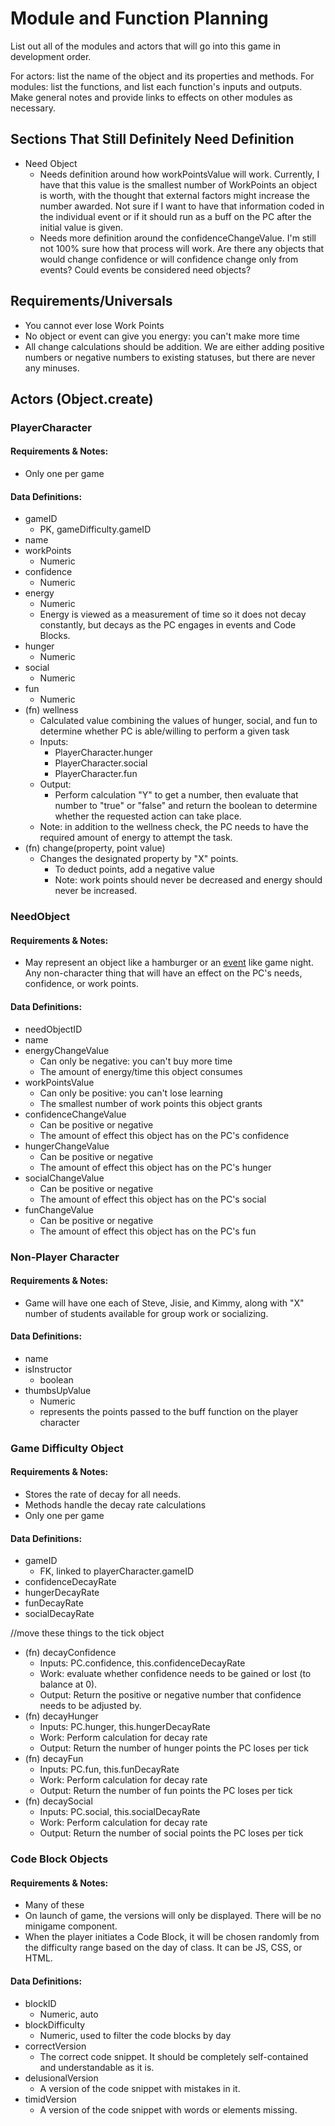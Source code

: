 # Module and Function Planning

List out all of the modules and actors that will go into this game in development order.

For actors: list the name of the object and its properties and methods.
For modules: list the functions, and list each function's inputs and outputs. Make general notes and provide links to effects on other modules as necessary.

## Sections That Still Definitely Need Definition

* Need Object
  * Needs definition around how workPointsValue will work. Currently, I have that this value is the smallest number of WorkPoints an object is worth, with the thought that external factors might increase the number awarded. Not sure if I want to have that information coded in the individual event or if it should run as a buff on the PC after the initial value is given.
  * Needs more definition around the confidenceChangeValue. I'm still not 100% sure how that process will work. Are there any objects that would change confidence or will confidence change only from events? Could events be considered need objects?

## Requirements/Universals

* You cannot ever lose Work Points
* No object or event can give you energy: you can't make more time
* All change calculations should be addition. We are either adding positive numbers or negative numbers to existing statuses, but there are never any minuses.

## Actors (Object.create)

### PlayerCharacter

#### Requirements & Notes:

* Only one per game

#### Data Definitions:

* gameID
  * PK, gameDifficulty.gameID
* name
* workPoints
  * Numeric
* confidence
  * Numeric
* energy
  * Numeric
  * Energy is viewed as a measurement of time so it does not decay constantly, but decays as the PC engages in events and Code Blocks.
* hunger
  * Numeric
* social
  * Numeric
* fun
  * Numeric
* (fn) wellness
  * Calculated value combining the values of hunger, social, and fun to determine whether PC is able/willing to perform a given task
  * Inputs:
    * PlayerCharacter.hunger
    * PlayerCharacter.social
    * PlayerCharacter.fun
  * Output:
    * Perform calculation "Y" to get a number, then evaluate that number to "true" or "false" and return the boolean to determine whether the requested action can take place.
  * Note: in addition to the wellness check, the PC needs to have the required amount of energy to attempt the task.
* (fn) change(property, point value)
  * Changes the designated property by  "X" points.
    * To deduct points, add a negative value
    * Note: work points should never be decreased and energy should never be increased.

### NeedObject

#### Requirements & Notes:

* May represent an object like a hamburger or an [event](./Events.md) like game night. Any non-character thing that will have an effect on the PC's needs, confidence, or work points.

#### Data Definitions:

* needObjectID
* name
* energyChangeValue
  * Can only be negative: you can't buy more time
  * The amount of energy/time this object consumes
* workPointsValue
  * Can only be positive: you can't lose learning
  * The smallest number of work points this object grants
* confidenceChangeValue
  * Can be positive or negative
  * The amount of effect this object has on the PC's confidence
* hungerChangeValue
  * Can be positive or negative
  * The amount of effect this object has on the PC's hunger
* socialChangeValue
  * Can be positive or negative
  * The amount of effect this object has on the PC's social
* funChangeValue
  * Can be positive or negative
  * The amount of effect this object has on the PC's fun

### Non-Player Character

#### Requirements & Notes:

* Game will have one each of Steve, Jisie, and Kimmy, along with "X" number of students available for group work or socializing.

#### Data Definitions:

* name
* isInstructor
  * boolean
* thumbsUpValue
  * Numeric
  * represents the points passed to the buff function on the player character

### Game Difficulty Object

#### Requirements & Notes:

* Stores the rate of decay for all needs.
* Methods handle the decay rate calculations
* Only one per game

#### Data Definitions:

* gameID
  * FK, linked to playerCharacter.gameID
* confidenceDecayRate
* hungerDecayRate
* funDecayRate
* socialDecayRate


//move these things to the tick object
* (fn) decayConfidence
  * Inputs: PC.confidence, this.confidenceDecayRate
  * Work: evaluate whether confidence needs to be gained or lost (to balance at 0).
  * Output: Return the positive or negative number that confidence needs to be adjusted by.
* (fn) decayHunger
  * Inputs: PC.hunger, this.hungerDecayRate
  * Work: Perform calculation for decay rate
  * Output: Return the number of hunger points the PC loses per tick
* (fn) decayFun
  * Inputs: PC.fun, this.funDecayRate
  * Work: Perform calculation for decay rate
  * Output: Return the number of fun points the PC loses per tick
* (fn) decaySocial
  * Inputs: PC.social, this.socialDecayRate
  * Work: Perform calculation for decay rate
  * Output: Return the number of social points the PC loses per tick

### Code Block Objects

#### Requirements & Notes:

* Many of these
* On launch of game, the versions will only be displayed. There will be no minigame component.
* When the player initiates a Code Block, it will be chosen randomly from the difficulty range based on the day of class. It can be JS, CSS, or HTML.

#### Data Definitions:

* blockID
  * Numeric, auto
* blockDifficulty
  * Numeric, used to filter the code blocks by day
* correctVersion
  * The correct code snippet. It should be completely self-contained and understandable as it is.
* delusionalVersion
  * A version of the code snippet with mistakes in it.
* timidVersion
  * A version of the code snippet with words or elements missing.